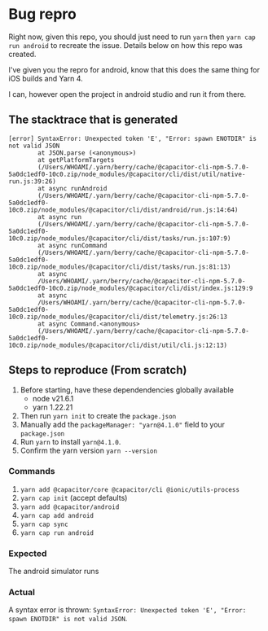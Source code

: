 # Bug repro
Right now, given this repo, you should just need to run `yarn` then `yarn cap run android` to recreate the issue. Details below on how this repo was created.

I've given you the repro for android, know that this does the same thing for iOS builds and Yarn 4.

I can, however open the project in android studio and run it from there.

## The stacktrace that is generated
```
[error] SyntaxError: Unexpected token 'E', "Error: spawn ENOTDIR" is not valid JSON
        at JSON.parse (<anonymous>)
        at getPlatformTargets
        (/Users/WHOAMI/.yarn/berry/cache/@capacitor-cli-npm-5.7.0-5a0dc1edf0-10c0.zip/node_modules/@capacitor/cli/dist/util/native-run.js:39:26)
        at async runAndroid
        (/Users/WHOAMI/.yarn/berry/cache/@capacitor-cli-npm-5.7.0-5a0dc1edf0-10c0.zip/node_modules/@capacitor/cli/dist/android/run.js:14:64)
        at async run
        (/Users/WHOAMI/.yarn/berry/cache/@capacitor-cli-npm-5.7.0-5a0dc1edf0-10c0.zip/node_modules/@capacitor/cli/dist/tasks/run.js:107:9)
        at async runCommand
        (/Users/WHOAMI/.yarn/berry/cache/@capacitor-cli-npm-5.7.0-5a0dc1edf0-10c0.zip/node_modules/@capacitor/cli/dist/tasks/run.js:81:13)
        at async
        /Users/WHOAMI/.yarn/berry/cache/@capacitor-cli-npm-5.7.0-5a0dc1edf0-10c0.zip/node_modules/@capacitor/cli/dist/index.js:129:9
        at async
        /Users/WHOAMI/.yarn/berry/cache/@capacitor-cli-npm-5.7.0-5a0dc1edf0-10c0.zip/node_modules/@capacitor/cli/dist/telemetry.js:26:13
        at async Command.<anonymous>
        (/Users/WHOAMI/.yarn/berry/cache/@capacitor-cli-npm-5.7.0-5a0dc1edf0-10c0.zip/node_modules/@capacitor/cli/dist/util/cli.js:12:13)
```

## Steps to reproduce (From scratch)
1. Before starting, have these dependendencies globally available
    - node v21.6.1
    - yarn 1.22.21
2. Then run `yarn init` to create the `package.json`
3. Manually add the `packageManager: "yarn@4.1.0"` field to your `package.json`
4. Run `yarn` to install `yarn@4.1.0`.
5. Confirm the yarn version `yarn --version`

### Commands
1. `yarn add @capacitor/core @capacitor/cli @ionic/utils-process`
2. `yarn cap init` (accept defaults)
3. `yarn add @capacitor/android`
3. `yarn cap add android`
4. `yarn cap sync`
5. `yarn cap run android`

### Expected
The android simulator runs

### Actual
A syntax error is thrown: `SyntaxError: Unexpected token 'E', "Error: spawn ENOTDIR" is not valid JSON`.